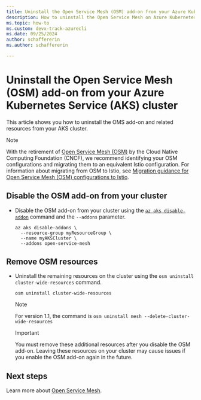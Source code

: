 ```yaml
---
title: Uninstall the Open Service Mesh (OSM) add-on from your Azure Kubernetes Service (AKS) cluster
description: How to uninstall the Open Service Mesh on Azure Kubernetes Service (AKS) using Azure CLI.
ms.topic: how-to
ms.custom: devx-track-azurecli
ms.date: 09/25/2024
author: schaffererin
ms.author: schaffererin

---
```


# Uninstall the Open Service Mesh (OSM) add-on from your Azure Kubernetes Service (AKS) cluster

This article shows you how to uninstall the OMS add-on and related resources from your AKS cluster.

> [!NOTE]
> With the retirement of [Open Service Mesh (OSM)](https://docs.openservicemesh.io/) by the Cloud Native Computing Foundation (CNCF), we recommend identifying your OSM configurations and migrating them to an equivalent Istio configuration. For information about migrating from OSM to Istio, see [Migration guidance for Open Service Mesh (OSM) configurations to Istio](open-service-mesh-istio-migration-guidance.md).

## Disable the OSM add-on from your cluster

* Disable the OSM add-on from your cluster using the [`az aks disable-addon`][az-aks-disable-addon] command and the `--addons` parameter.

    ```azurecli-interactive
    az aks disable-addons \
      --resource-group myResourceGroup \
      --name myAKSCluster \
      --addons open-service-mesh
    ```

## Remove OSM resources

* Uninstall the remaining resources on the cluster using the `osm uninstall cluster-wide-resources` command.

    ```console
    osm uninstall cluster-wide-resources
    ```

    > [!NOTE]
    > For version 1.1, the command is `osm uninstall mesh --delete-cluster-wide-resources`

    > [!IMPORTANT]
    > You must remove these additional resources after you disable the OSM add-on. Leaving these resources on your cluster may cause issues if you enable the OSM add-on again in the future.

## Next steps

Learn more about [Open Service Mesh][osm].

<!-- LINKS - Internal -->
[az-aks-disable-addon]: /cli/azure/aks#az_aks_disable_addons
[osm]: ./open-service-mesh-about.md

